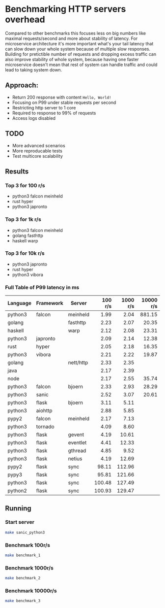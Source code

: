 # Benchmarking HTTP servers overhead

Compared to other benchmarks this focuses less on big numbers like maximal requests/second and more about
stability of latency. For microservice architecture it's more important what's your tail latency that can 
slow down your whole system because of multiple slow responses. Building for pretictible number of requests 
and dropping excess traffic can also improve stability of whole system, because having one faster microservice 
doesn't mean that rest of system can handle traffic and could lead to taking system down.

## Approach:
* Return 200 response with content `Hello, World!`
* Focusing on P99 under stable requests per second
* Restricting http server to 1 core
* Required to response to 99% of requests
* Access logs disabled

## TODO
* More advanced scenarios
* More reproducable tests
* Test multicore scalability

## Results
### Top 3 for 100 r/s
* python3 falcon meinheld
* rust hyper
* python3 japronto

### Top 3 for 1k r/s
* python3 falcon meinheld
* golang fasthttp
* haskell warp

### Top 3 for 10k r/s
* python3 japronto
* rust hyper
* python3 vibora

### Full Table of P99 latency in ms
| Language | Framework | Server    | 100 r/s    | 1000 r/s  | 10000 r/s |
|----------|-----------|-----------|-----------:|----------:|----------:|
| python3  | falcon    | meinheld  | 1.99       | 2.04      | 881.15    |     
| golang   |           | fasthttp  | 2.23       | 2.07      | 20.35     |
| haskell  |           | warp      | 2.12       | 2.08      | 23.31     |
| python3  | japronto  |           | 2.09       | 2.14      | 12.38     |
| rust     | hyper     |           | 2.05       | 2.18      | 16.35     |
| python3  | vibora    |           | 2.21       | 2.22      | 19.87     |
| golang   |           | nett/http | 2.33       | 2.35      |           |
| java     |           |           | 2.17       | 2.39      |           |
| node     |           |           | 2.17       | 2.55      | 35.74     |
| python3  | falcon    | bjoern    | 2.33       | 2.93      | 28.29     |
| python3  | sanic     |           | 2.52       | 3.07      | 20.61     |
| python3  | flask     | bjoern    | 3.11       | 5.11      |           |
| python3  | aiohttp   |           | 2.88       | 5.85      |           |
| pypy2    | falcon    | meinheld  | 2.17       | 7.13      |           |
| python3  | tornado   |           | 4.09       | 8.60      |           |
| python3  | flask     | gevent    | 4.19       | 10.61     |           |
| python3  | flask     | eventlet  | 4.41       | 12.33     |           |
| python3  | flask     | gthread   | 4.85       | 9.52      |           |
| python3  | flask     | netius    | 4.19       | 12.69     |           |
| pypy2    | flask     | sync      | 98.11      | 112.96    |           |
| pypy3    | flask     | sync      | 95.81      | 121.66    |           |
| python3  | flask     | sync      | 100.48     | 127.49    |           |
| python2  | flask     | sync      | 100.93     | 129.47    |           |

## Running

### Start server 
```bash
make sanic_python3
```

### Benchmark 100r/s
```bash
make benchmark_1
```

### Benchmark 1000r/s
```bash
make benchmark_2
```

### Benchmark 10000r/s
```bash
make benchmark_3
```
